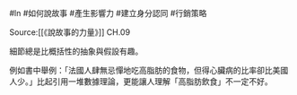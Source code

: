#ln #如何說故事 #產生影響力 #建立身分認同 #行銷策略 

Source:[[《說故事的力量》]] CH.09

細節總是比概括性的抽象與假設有趣。

例如書中舉例：「法國人肆無忌憚地吃高脂肪的食物，但得心臟病的比率卻比美國人少。」比起引用一堆數據理論，更能讓人理解「高脂肪飲食」不一定不好。